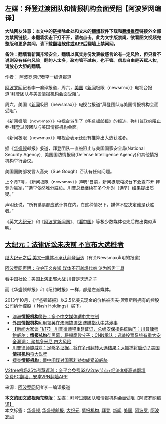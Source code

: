  <h2>左媒：拜登过渡团队和情报机构会面受阻【阿波罗网编译】</h2> <p class="notice"><b>大陆网友注意：本文中的链接除此处和文末的<a href="https://github.com/bannedbook/fanqiang" >翻墙</a>软件下载和<a href="https://github.com/killgcd/justmysocks/blob/master/README.md">翻墙推荐</a>链接外全部为禁网链接，未翻墙状态下打不开，请勿点击。此为文字版禁闻，欲看图文视频完整版和更多禁闻，请下载<a href="https://github.com/bannedbook/fanqiang">翻墙软件或APP</a>后翻墙上禁闻网。</p><p>备注：翻墙看新闻非常安全，翻墙以真实身份发表敏感言论有一定风险，但只看不说则没有任何风险，翻的人太多，政府管不过来，也不管。信息自由是天赋人权，请放心大胆的翻墙。</b></p>  <div class="entry"> <p>作者： <span class='wp_keywordlink_affiliate'><a href="https://www.aboluowang.com/" title="阿波罗网" target="_blank">阿波罗网</a></span>记者李一编译报道</p> <p id="summary"><a href="https://www.bannedbook.org/bnews/tag/%e9%98%bf%e6%b3%a2%e7%bd%97%e7%bd%91/" class="st_tag internal_tag" rel="tag" title="标签 阿波罗网 下的日志">阿波罗网</a>记者李一编译报道，周六，<a href="https://www.bannedbook.org/bnews/tag/%e7%be%8e%e5%9b%bd/" class="st_tag internal_tag" rel="tag" title="标签 美国 下的日志">美国</a>《<span class='wp_keywordlink_affiliate'><a href="https://www.bannedbook.org/" title="新闻">新闻</a></span>极限（newsmax）》电视台报道“<a href="https://www.bannedbook.org/bnews/tag/%e6%8b%9c%e7%99%bb/" class="st_tag internal_tag" rel="tag" title="标签 拜登 下的日志">拜登</a>团队与美国<a href="https://www.bannedbook.org/bnews/tag/%E6%83%85%E6%8A%A5%E6%9C%BA%E6%9E%84/" class="st_tag internal_tag" rel="tag" title="标签 情报机构 下的日志">情报机构</a>会面受阻”。</p> <p id="conimg">周六，美国《<a href="https://www.bannedbook.org/bnews/tag/%E6%96%B0%E9%97%BB/" class="st_tag internal_tag" rel="tag" title="标签 新闻 下的日志">新闻</a>极限（newsmax）》电视台报道“拜登团队与美国情报机构会面受阻”。</p> <p>《新闻极限（newsmax）》电视台转引了《<a href="https://www.bannedbook.org/bnews/tag/%e5%8d%8e%e7%9b%9b%e9%a1%bf%e9%82%ae%e6%8a%a5/" class="st_tag internal_tag" rel="tag" title="标签 华盛顿邮报 下的日志">华盛顿邮报</a>》的报道，称川普政府阻止乔-拜登过渡团队与美国情报机构会面。</p> <p>《新闻极限（newsmax）》电视台表示还没有推算出大选获胜者。</p>  <p>据《<a href="https://www.bannedbook.org/bnews/tag/%e5%8d%8e%e7%9b%9b%e9%a1%bf/" class="st_tag internal_tag" rel="tag" title="标签 华盛顿 下的日志">华盛顿</a>邮报》报道，拜登团队一直被阻止与美国国家安全局(National Security Agency)、美国国防情报局(Defense Intelligence Agency)和其他情报机构举行会议。</p> <p>美国国防部发言人高夫（Sue Gough）否认有任何问题。</p> <p>上个月7号，《新闻极限（newsmax）》声明“目前，新闻极限电视台不会宣布乔·拜登为赢家，”“选举依然难分胜负。川普总统继续在多个州对（选举）结果提出质疑。”</p> <p>声明还说，“所有选票都应该计算在内。在这种情况下，媒体不应决定谁是获胜者。”</p> <p>《英文<span class='wp_keywordlink_affiliate'><a href="http://www.epochtimes.com/" title="大纪元" target="_blank">大纪元</a></span>》和《<a href="https://www.bannedbook.org/bnews/tag/%E9%98%BF%E6%B3%A2%E7%BD%97/" class="st_tag internal_tag" rel="tag" title="标签 阿波罗 下的日志">阿波罗</a><span class='wp_keywordlink_affiliate'><a href="https://www.bannedbook.org/" title="新闻网">新闻网</a></span>》、《<span class='wp_keywordlink_affiliate'><a href="https://www.secretchina.com/" title="看中国" target="_blank">看中国</a></span>》等极少数媒体也先后做出类似声明。</p>  <h2><a href="https://www.aboluowang.com/2020/1108/1521126.html">大纪元：法律诉讼未决前 不宣布大选胜者</a></h2> <p><a href="https://www.aboluowang.com/2020/1109/1521226.html">继大纪元之后 美又一媒体不承认拜登当选</a>（有关Newsmax声明的报道）</p> <p><a href="https://www.aboluowang.com/2020/1109/1521299.html">阿波罗网声明：守护正义良知 媒体不可越俎代庖 沦为喉舌工具</a></p> <p><a href="https://www.aboluowang.com/2020/1110/1521747.html">看中国社论：美国上演正邪大战 川普是天选之子</a></p> <p>而《华盛顿邮报》和《纽约时报》一样，都是左派媒体。</p> <p>2013年10月，《华盛顿邮报》以2.5亿美元现金的价格被杰夫·贝索斯所拥有的控股公司纳什控股（ Nash Holdings）买下。</p>  <ul class='op-related-articles' title='相关阅读'> <li><a href='https://www.bannedbook.org/bnews/taiwannews/20201205/1442201.html' target='_blank'>澳洲<b>情报机构</b>警告：多个中文媒体遭中共控制</a></li> <li><a href='https://www.bannedbook.org/bnews/comments/20201118/1433026.html' target='_blank'>外国<b>情报机构</b>利用领英在澳洲搞谍战 澳媒指认中共涉事</a></li> <li><a href='https://www.bannedbook.org/bnews/bannedvideo/20201117/1432521.html' target='_blank'>【新闻大家谈  11/17】 川普律师释重磅证词，总统安保指系统后门；川普律师鲍威尔：<b>情报机构</b>存黑幕，将揭腐败分子；CNN承认：选举投票系统有重大安全漏洞； 聚焦多米尼 四大风险</a></li> <li><a href='https://www.bannedbook.org/bnews/bannedvideo/20201116/1431855.html' target='_blank'>川普律师鲍威尔：足够多证据，将在多州翻转大选结果；大抓捕将启动？美国<b>情报机构</b>将大洗牌</a></li> <li><a href='https://www.bannedbook.org/bnews/headline/20201110/1428997.html' target='_blank'>捷克<b>情报机构</b>：俄中间谍对国家利益构成紧迫威胁</a></li> </ul> <p class="texttj"> <a href="https://www.bannedbook.org/forum23/topic22702.html" target="_blank">V2free机场25%引荐返利：全平台免费SS/V2ray节点+经济套餐高速翻墙</a><br/> <a href="https://github.com/bannedbook/fanqiang/wiki/%E7%A6%81%E9%97%BB%E7%BD%91%E5%AE%89%E5%8D%93%E7%BF%BB%E5%A2%99%E6%96%B0%E9%97%BBAPP" target="_blank">免费PC翻墙、安卓VPN翻墙APP</a></p><p> 来源：<a href="https://www.aboluowang.com/2020/1206/1530981.html" target="_blank">阿波罗网</a>记者李一编译报道 </p><a name='sharetosocial'></a>       <div><b>本文的图文或视频完整版</b>：<a href='https://www.bannedbook.org/bnews/topimagenews/20201206/1442867.html'>左媒：拜登过渡团队和情报机构会面受阻【阿波罗网编译】</a></div>  </div><!--END ENTRY--> <div class="postfooter"> <div>本文标签：<a href="https://www.bannedbook.org/bnews/tag/%e5%8d%8e%e7%9b%9b%e9%a1%bf/" rel="tag">华盛顿</a>, <a href="https://www.bannedbook.org/bnews/tag/%e5%8d%8e%e7%9b%9b%e9%a1%bf%e9%82%ae%e6%8a%a5/" rel="tag">华盛顿邮报</a>, <a href="https://www.bannedbook.org/bnews/tag/%e5%a4%a7%e7%ba%aa%e5%85%83/" rel="tag">大纪元</a>, <a href="https://www.bannedbook.org/bnews/tag/%E6%83%85%E6%8A%A5%E6%9C%BA%E6%9E%84/" rel="tag">情报机构</a>, <a href="https://www.bannedbook.org/bnews/tag/%e6%8b%9c%e7%99%bb/" rel="tag">拜登</a>, <a href="https://www.bannedbook.org/bnews/tag/%E6%96%B0%E9%97%BB/" rel="tag">新闻</a>, <a href="https://www.bannedbook.org/bnews/tag/%e7%be%8e%e5%9b%bd/" rel="tag">美国</a>, <a href="https://www.bannedbook.org/bnews/tag/%E9%98%BF%E6%B3%A2%E7%BD%97/" rel="tag">阿波罗</a>, <a href="https://www.bannedbook.org/bnews/tag/%e9%98%bf%e6%b3%a2%e7%bd%97%e7%bd%91/" rel="tag">阿波罗网</a></div>  </div><!--END POSTFOOTER--> 